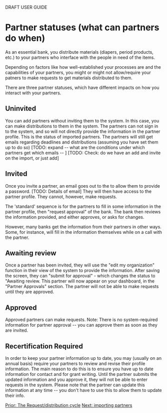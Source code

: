 
DRAFT USER GUIDE
# Partner statuses (what can partners do when)

As an essential bank, you distribute materials (diapers, period products, etc.) to your partners who interface with the people in need of the items.

Depending on factors like how well-established your processes are and the capabilities of your partners, you might or might not allow/require your patners to make requests to get materials distributed to them.

There are three partner statuses, which have different impacts on how you interact with your partners.

## Uninvited
You can add partners without inviting them to the system.  In this case, you can make distributions to them in the system.  The partners can not sign in to the system,  and so will not directly provide the information in the partner profile.  This is the status of imported partners.
The partners will still get emails regarding deadlines and distributions (assuming you have set them up to do so) [TODO:  expand -- what are the conditions under which partners get which emails -- ]
[TODO: Check:  do we have an add and invite on the import, or just add]

## Invited
Once you invite a partner, an email goes out to the to allow them to provide a password. [TODO: Details of email]  They will then have access to the partner profile.  They cannot, however, make requests.

The 'standard' sequence is for the partners to fill in some information in the partner profile, then "request approval" of the bank.  The bank then reviews the information provided, and either approves, or asks for changes.

However, many banks get the information from their partners in other ways.  Some, for instance, will fill in the information themselves while on a call with the partner.

## Awaiting review
Once a partner has been invited, they will use the "edit my organization" function in their view of the system to provide the information.  After saving the screen, they can "submit for approval" - which changes the status to "Awaiting review.   This partner will now appear on your dashboard, in the "Partner Approvals" section.  The partner will not be able to make requests until they are approved.

## Approved
Approved partners can make requests.
Note:  There is no system-required information for partner approval -- you can approve them as soon as they are invited.

## Recertification Required
In order to keep your partner information up to date,  you may (usually on an annual basis) require your partners to review and revise their profile information.  The main reason to do this is to ensure you have up to date information for contact and for grant writing.  Until the partner submits the updated information and you approve it,  they will not be able to enter requests in the system.
Please note that the partner can update this information at any time -- you don't have to use this to allow them to update their info.

[Prior: The Request/distribution cycle](pm_request_distribution_cycle.md)
[Next: importing partners](pm_importing_partners.md)
